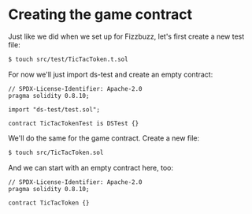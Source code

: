 # Creating the game contract

Just like we did when we set up for Fizzbuzz, let's first create a new test file:

```bash
$ touch src/test/TicTacToken.t.sol
```
For now we'll just import ds-test and create an empty contract:

```solidity
// SPDX-License-Identifier: Apache-2.0
pragma solidity 0.8.10;

import "ds-test/test.sol";

contract TicTacTokenTest is DSTest {}
```

We'll do the same for the game contract. Create a new file:

```bash
$ touch src/TicTacToken.sol
```

And we can start with an empty contract here, too:

```solidity
// SPDX-License-Identifier: Apache-2.0
pragma solidity 0.8.10;

contract TicTacToken {}
```
